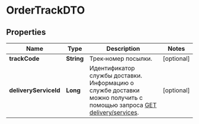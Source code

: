 

# OrderTrackDTO

## Properties

Name | Type | Description | Notes
------------ | ------------- | ------------- | -------------
**trackCode** | **String** | Трек‑номер посылки. |  [optional]
**deliveryServiceId** | **Long** | Идентификатор службы доставки. Информацию о службе доставки можно получить с помощью запроса [GET delivery/services](../../reference/orders/getDeliveryServices.md). |  [optional]




